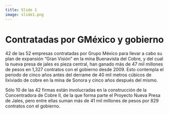 ```yaml
---
title: Slide 1
image: slide1.png
---
```


# Contratadas por GMéxico y gobierno

42 de las 52 empresas contratadas por Grupo México para llevar a cabo su plan de expansión “Gran Visión” en la mina Buenavista del Cobre, y del cual la nueva presa de jales es pieza central, han ganado más de 47 mil millones de pesos en 1,327 contratos con el gobierno desde 2009. Esto contempla el periodo de cinco años antes del derrame de 40 mil metros cúbicos de lixiviado de cobre en la mina de Sonora y cinco años después del mismo.

Sólo 10 de las 42 firmas están involucradas en la construcción de la Concentradora de Cobre II, de la que forma parte el Proyecto Nueva Presa de Jales, pero entre ellas suman más de 41 mil millones de pesos por 829 contratos con el gobierno. 

